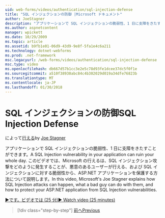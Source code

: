 ```yaml
---
uid: web-forms/videos/authentication/sql-injection-defense
title: "SQL インジェクションの防御 |Microsoft ドキュメント"
author: JoeStagner
description: "アプリケーションで SQL インジェクションの脆弱性、1 日に支障をきたすことができます。 このビデオでは、Microsoft の行えるは、SQL インジェクション攻撃が happ ことができますについて説明しています."
ms.author: aspnetcontent
manager: wpickett
ms.date: 10/29/2009
ms.topic: article
ms.assetid: b9fb1e01-06d9-43d9-9e8f-5fa1e4c6a211
ms.technology: dotnet-webforms
ms.prod: .net-framework
msc.legacyurl: /web-forms/videos/authentication/sql-injection-defense
msc.type: video
ms.openlocfilehash: db667d57b1cc3e2e5c78d93fe1dcee37dc5f0f1e
ms.sourcegitcommit: a510f38930abc84c4b302029d019a34dfe76823b
ms.translationtype: MT
ms.contentlocale: ja-JP
ms.lasthandoff: 01/30/2018
---
```

<a name="sql-injection-defense"></a><span data-ttu-id="a0cc2-104">SQL インジェクションの防御</span><span class="sxs-lookup"><span data-stu-id="a0cc2-104">SQL Injection Defense</span></span>
====================
<span data-ttu-id="a0cc2-105">によって[行える](https://github.com/JoeStagner)</span><span class="sxs-lookup"><span data-stu-id="a0cc2-105">by [Joe Stagner](https://github.com/JoeStagner)</span></span>

<span data-ttu-id="a0cc2-106">アプリケーションで SQL インジェクションの脆弱性、1 日に支障をきたすことができます。</span><span class="sxs-lookup"><span data-stu-id="a0cc2-106">A SQL Injection vulnerability in your application can ruin your whole day.</span></span> <span data-ttu-id="a0cc2-107">このビデオでは、Microsoft の行えるは、SQL インジェクション攻撃をどのように発生することが、悪意のあるユーザーが行える、および SQL インジェクションに対する脆弱性から、ASP.NET アプリケーションを保護する方法について説明します。</span><span class="sxs-lookup"><span data-stu-id="a0cc2-107">In this video, Microsoft's Joe Stagner explains how SQL Injection attacks can happen, what a bad guy can do with them, and how to protect your ASP.NET application from SQL Injection vulnerabilities.</span></span>

[<span data-ttu-id="a0cc2-108">&#9654;です。ビデオでは (25 分)</span><span class="sxs-lookup"><span data-stu-id="a0cc2-108">&#9654; Watch video (25 minutes)</span></span>](https://channel9.msdn.com/Blogs/ASP-NET-Site-Videos/sql-injection-defense)

>[!div class="step-by-step"]
[<span data-ttu-id="a0cc2-109">前へ</span><span class="sxs-lookup"><span data-stu-id="a0cc2-109">Previous</span></span>](creating-inactive-users.md)
